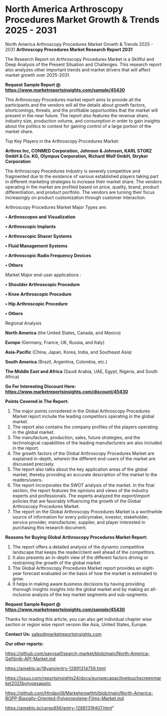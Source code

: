 # North America Arthroscopy Procedures Market Growth & Trends 2025 - 2031
 North America Arthroscopy Procedures Market Growth & Trends 2025 - 2031
<strong>Arthroscopy Procedures Market Research Report 2031</strong>

The Research Report on Arthroscopy Procedures Market is a Skillful and Deep Analysis of the Present Situation and Challenges. This research report also analyzes other important trends and market drivers that will affect market growth over 2025-2031.

<strong>Request Sample Report @ <a href=https://www.marketreportsinsights.com/sample/45430>https://www.marketreportsinsights.com/sample/45430</a></strong>

This Arthroscopy Procedures market report aims to provide all the participants and the vendors will all the details about growth factors, shortcomings, threats, and the profitable opportunities that the market will present in the near future. The report also features the revenue share, industry size, production volume, and consumption in order to gain insights about the politics to contest for gaining control of a large portion of the market share.

Top Key Players in the Arthroscopy Procedures Market:

<strong>Arthrex Inc, CONMED Corporation, Johnson & Johnson, KARL STORZ GmbH & Co. KG, Olympus Corporation, Richard Wolf GmbH, Stryker Corporation</strong>

The Arthroscopy Procedures Industry is severely competitive and fragmented due to the existence of various established players taking part in different marketing strategies to increase their market share. The vendors operating in the market are profiled based on price, quality, brand, product differentiation, and product portfolio. The vendors are turning their focus increasingly on product customization through customer interaction.

Arthroscopy Procedures Market Major Types are:

<strong>•  Arthroscopes and Visualization

•  Arthroscopic Implants

•  Arthroscopic Shaver Systems

•  Fluid Management Systems

•  Arthroscopic Radio Frequency Devices

•  Others</strong>

Market Major end-user applications :

<strong>•  Shoulder Arthroscopic Procedure

•  Knee Arthroscopic Procedure

•  Hip Arthroscopic Procedure

•  Others</strong>

Regional Analysis

</u><strong><b>North America</b></strong> (the United States, Canada, and Mexico)

<strong><b>Europe </b></strong>(Germany, France, UK, Russia, and Italy)

<strong><b>Asia-Pacific</b></strong> (China, Japan, Korea, India, and Southeast Asia)

<strong><b>South America</b></strong> (Brazil, Argentina, Colombia, etc.)

<strong><b>The Middle East and Africa</b></strong> (Saudi Arabia, UAE, Egypt, Nigeria, and South Africa)

<strong>Go For Interesting Discount Here: <a href=https://www.marketreportsinsights.com/discount/45430>https://www.marketreportsinsights.com/discount/45430</a></strong>

<strong>Points Covered in The Report:</strong>
<ol>
  <li>The major points considered in the Global Arthroscopy Procedures Market report include the leading competitors operating in the global market.</li>
  <li>The report also contains the company profiles of the players operating in the global market.</li>
  <li>The manufacture, production, sales, future strategies, and the technological capabilities of the leading manufacturers are also included in the report.</li>
  <li>The growth factors of the Global Arthroscopy Procedures Market are explained in-depth, wherein the different end-users of the market are discussed precisely.</li>
  <li>The report also talks about the key application areas of the global market, thereby providing an accurate description of the market to the readers/users.</li>
  <li>The report incorporates the SWOT analysis of the market. In the final section, the report features the opinions and views of the industry experts and professionals. The experts analyzed the export/import policies that are favorably influencing the growth of the Global Arthroscopy Procedures Market.</li>
  <li>The report on the Global Arthroscopy Procedures Market is a worthwhile source of information for every policymaker, investor, stakeholder, service provider, manufacturer, supplier, and player interested in purchasing this research document.</li>
</ol>
<strong>Reasons for Buying Global Arthroscopy Procedures Market Report:</strong>

<ol>
  <li>The report offers a detailed analysis of the dynamic competitive landscape that keeps the reader/client well ahead of the competitors.</li>
  <li>It also presents an in-depth view of the different factors driving or restraining the growth of the global market.</li>
  <li>The Global Arthroscopy Procedures Market report provides an eight-year forecast evaluated on the basis of how the market is estimated to grow.</li>
  <li>It helps in making aware business decisions by having providing thorough insights insights into the global market and by making an all-inclusive analysis of the key market segments and sub-segments.</li>
</ol>
<strong>Request Sample Report @ <a href=https://www.marketreportsinsights.com/sample/45430>https://www.marketreportsinsights.com/sample/45430</a></strong>


Thanks for reading this article; you can also get individual chapter wise section or region wise report version like Asia, United States, Europe.

<strong>Contact Us:</strong>
sales@marketreportsinsights.com

<strong>Our other reports:</strong>

<a href=https://github.com/sayysaif/search-market/blob/main/North-America-Gefitinib-API-Market.md>https://github.com/sayysaif/search-market/blob/main/North-America-Gefitinib-API-Market.md</a>

<a href=https://ameblo.jp/18yam/entry-12891314759.html>https://ameblo.jp/18yam/entry-12891314759.html</a>

<a href=https://issuu.com/reportsinsights24/docs/europecapacitivetouchscreenmarket2025bytypesapplic>https://issuu.com/reportsinsights24/docs/europecapacitivetouchscreenmarket2025bytypesapplic</a>

<a href=https://github.com/Hindavii9/Marketgrowthh/blob/main/North-America-BOPP-Biaxially-Oriented-Polypropylene-Films-Market.md>https://github.com/Hindavii9/Marketgrowthh/blob/main/North-America-BOPP-Biaxially-Oriented-Polypropylene-Films-Market.md</a>

<a href=https://ameblo.jp/cargo656/entry-12891319407.html>https://ameblo.jp/cargo656/entry-12891319407.html</a>"
